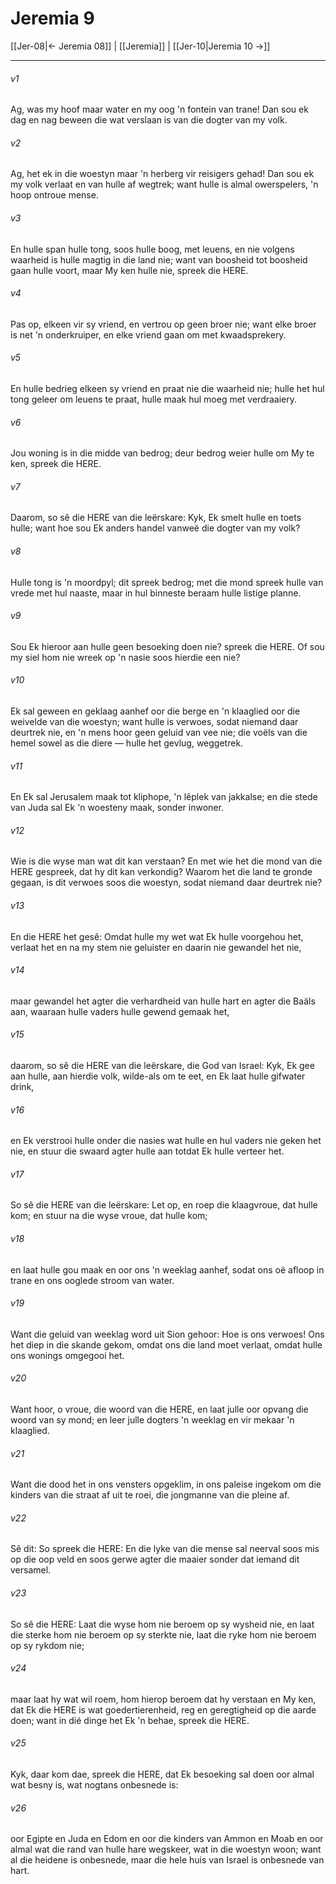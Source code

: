 # Jeremia 9

[[Jer-08|← Jeremia 08]] | [[Jeremia]] | [[Jer-10|Jeremia 10 →]]
***

###### v1
Ag, was my hoof maar water en my oog 'n fontein van trane! Dan sou ek dag en nag beween die wat verslaan is van die dogter van my volk. 
###### v2
Ag, het ek in die woestyn maar 'n herberg vir reisigers gehad! Dan sou ek my volk verlaat en van hulle af wegtrek; want hulle is almal owerspelers, 'n hoop ontroue mense. 
###### v3
En hulle span hulle tong, soos hulle boog, met leuens, en nie volgens waarheid is hulle magtig in die land nie; want van boosheid tot boosheid gaan hulle voort, maar My ken hulle nie, spreek die HERE. 
###### v4
Pas op, elkeen vir sy vriend, en vertrou op geen broer nie; want elke broer is net 'n onderkruiper, en elke vriend gaan om met kwaadsprekery. 
###### v5
En hulle bedrieg elkeen sy vriend en praat nie die waarheid nie; hulle het hul tong geleer om leuens te praat, hulle maak hul moeg met verdraaiery. 
###### v6
Jou woning is in die midde van bedrog; deur bedrog weier hulle om My te ken, spreek die HERE. 
###### v7
Daarom, so sê die HERE van die leërskare: Kyk, Ek smelt hulle en toets hulle; want hoe sou Ek anders handel vanweë die dogter van my volk? 
###### v8
Hulle tong is 'n moordpyl; dit spreek bedrog; met die mond spreek hulle van vrede met hul naaste, maar in hul binneste beraam hulle listige planne. 
###### v9
Sou Ek hieroor aan hulle geen besoeking doen nie? spreek die HERE. Of sou my siel hom nie wreek op 'n nasie soos hierdie een nie? 
###### v10
Ek sal geween en geklaag aanhef oor die berge en 'n klaaglied oor die weivelde van die woestyn; want hulle is verwoes, sodat niemand daar deurtrek nie, en 'n mens hoor geen geluid van vee nie; die voëls van die hemel sowel as die diere — hulle het gevlug, weggetrek. 
###### v11
En Ek sal Jerusalem maak tot kliphope, 'n lêplek van jakkalse; en die stede van Juda sal Ek 'n woesteny maak, sonder inwoner. 
###### v12
Wie is die wyse man wat dit kan verstaan? En met wie het die mond van die HERE gespreek, dat hy dit kan verkondig? Waarom het die land te gronde gegaan, is dit verwoes soos die woestyn, sodat niemand daar deurtrek nie? 
###### v13
En die HERE het gesê: Omdat hulle my wet wat Ek hulle voorgehou het, verlaat het en na my stem nie geluister en daarin nie gewandel het nie, 
###### v14
maar gewandel het agter die verhardheid van hulle hart en agter die Baäls aan, waaraan hulle vaders hulle gewend gemaak het, 
###### v15
daarom, so sê die HERE van die leërskare, die God van Israel: Kyk, Ek gee aan hulle, aan hierdie volk, wilde-als om te eet, en Ek laat hulle gifwater drink, 
###### v16
en Ek verstrooi hulle onder die nasies wat hulle en hul vaders nie geken het nie, en stuur die swaard agter hulle aan totdat Ek hulle verteer het. 
###### v17
So sê die HERE van die leërskare: Let op, en roep die klaagvroue, dat hulle kom; en stuur na die wyse vroue, dat hulle kom; 
###### v18
en laat hulle gou maak en oor ons 'n weeklag aanhef, sodat ons oë afloop in trane en ons ooglede stroom van water. 
###### v19
Want die geluid van weeklag word uit Sion gehoor: Hoe is ons verwoes! Ons het diep in die skande gekom, omdat ons die land moet verlaat, omdat hulle ons wonings omgegooi het. 
###### v20
Want hoor, o vroue, die woord van die HERE, en laat julle oor opvang die woord van sy mond; en leer julle dogters 'n weeklag en vir mekaar 'n klaaglied. 
###### v21
Want die dood het in ons vensters opgeklim, in ons paleise ingekom om die kinders van die straat af uit te roei, die jongmanne van die pleine af. 
###### v22
Sê dit: So spreek die HERE: En die lyke van die mense sal neerval soos mis op die oop veld en soos gerwe agter die maaier sonder dat iemand dit versamel. 
###### v23
So sê die HERE: Laat die wyse hom nie beroem op sy wysheid nie, en laat die sterke hom nie beroem op sy sterkte nie, laat die ryke hom nie beroem op sy rykdom nie; 
###### v24
maar laat hy wat wil roem, hom hierop beroem dat hy verstaan en My ken, dat Ek die HERE is wat goedertierenheid, reg en geregtigheid op die aarde doen; want in dié dinge het Ek 'n behae, spreek die HERE. 
###### v25
Kyk, daar kom dae, spreek die HERE, dat Ek besoeking sal doen oor almal wat besny is, wat nogtans onbesnede is: 
###### v26
oor Egipte en Juda en Edom en oor die kinders van Ammon en Moab en oor almal wat die rand van hulle hare wegskeer, wat in die woestyn woon; want al die heidene is onbesnede, maar die hele huis van Israel is onbesnede van hart. 
